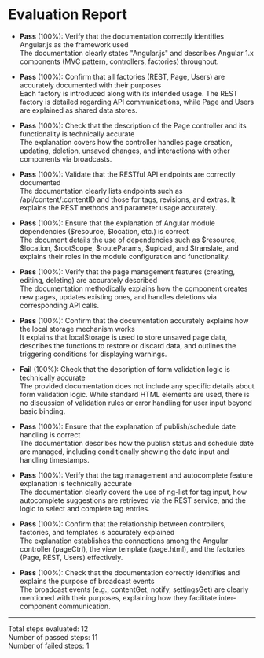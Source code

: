 # Evaluation Report

- **Pass** (100%): Verify that the documentation correctly identifies Angular.js as the framework used  
  The documentation clearly states "Angular.js" and describes Angular 1.x components (MVC pattern, controllers, factories) throughout.

- **Pass** (100%): Confirm that all factories (REST, Page, Users) are accurately documented with their purposes  
  Each factory is introduced along with its intended usage. The REST factory is detailed regarding API communications, while Page and Users are explained as shared data stores.

- **Pass** (100%): Check that the description of the Page controller and its functionality is technically accurate  
  The explanation covers how the controller handles page creation, updating, deletion, unsaved changes, and interactions with other components via broadcasts.

- **Pass** (100%): Validate that the RESTful API endpoints are correctly documented  
  The documentation clearly lists endpoints such as /api/content/:contentID and those for tags, revisions, and extras. It explains the REST methods and parameter usage accurately.

- **Pass** (100%): Ensure that the explanation of Angular module dependencies ($resource, $location, etc.) is correct  
  The document details the use of dependencies such as $resource, $location, $rootScope, $routeParams, $upload, and $translate, and explains their roles in the module configuration and functionality.

- **Pass** (100%): Verify that the page management features (creating, editing, deleting) are accurately described  
  The documentation methodically explains how the component creates new pages, updates existing ones, and handles deletions via corresponding API calls.

- **Pass** (100%): Confirm that the documentation accurately explains how the local storage mechanism works  
  It explains that localStorage is used to store unsaved page data, describes the functions to restore or discard data, and outlines the triggering conditions for displaying warnings.

- **Fail** (100%): Check that the description of form validation logic is technically accurate  
  The provided documentation does not include any specific details about form validation logic. While standard HTML elements are used, there is no discussion of validation rules or error handling for user input beyond basic binding.

- **Pass** (100%): Ensure that the explanation of publish/schedule date handling is correct  
  The documentation describes how the publish status and schedule date are managed, including conditionally showing the date input and handling timestamps.

- **Pass** (100%): Verify that the tag management and autocomplete feature explanation is technically accurate  
  The documentation clearly covers the use of ng-list for tag input, how autocomplete suggestions are retrieved via the REST service, and the logic to select and complete tag entries.

- **Pass** (100%): Confirm that the relationship between controllers, factories, and templates is accurately explained  
  The explanation establishes the connections among the Angular controller (pageCtrl), the view template (page.html), and the factories (Page, REST, Users) effectively.

- **Pass** (100%): Check that the documentation correctly identifies and explains the purpose of broadcast events  
  The broadcast events (e.g., contentGet, notify, settingsGet) are clearly mentioned with their purposes, explaining how they facilitate inter-component communication.

---

Total steps evaluated: 12  
Number of passed steps: 11  
Number of failed steps: 1